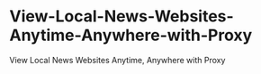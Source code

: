 # View-Local-News-Websites-Anytime-Anywhere-with-Proxy
View Local News Websites Anytime, Anywhere with Proxy
